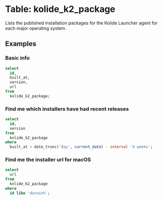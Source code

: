 # Table: kolide_k2_package

Lists the published installation packages for the Kolide Launcher agent for each major operating system.

## Examples

### Basic info

```sql
select
  id,
  built_at,
  version,
  url
from
  kolide_k2_package;
```

### Find me which installers have had recent releases

```sql
select 
  id, 
  version 
from 
  kolide_k2_package 
where 
  built_at > date_trunc('day', current_date) - interval '4 weeks';
```

### Find me the installer url for macOS

```sql
select 
  url 
from
  kolide_k2_package 
where 
  id like 'darwin%';
```